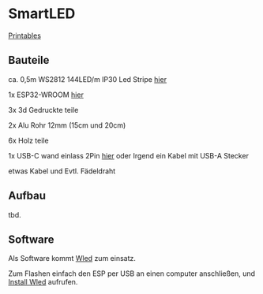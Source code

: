 # SmartLED

[Printables](https://www.printables.com/model/1030468-giant-smart-led)

## Bauteile

ca. 0,5m WS2812 144LED/m IP30 Led Stripe [hier](https://de.aliexpress.com/item/1005004289391906.html?spm=a2g0o.productlist.main.1.1ef44a2fJO9zib&algo_pvid=6fd4143e-1fed-4856-92d6-03f6bf9f9059&algo_exp_id=6fd4143e-1fed-4856-92d6-03f6bf9f9059-0&pdp_npi=4%40dis%21EUR%2118.99%212.83%21%21%21147.08%2121.87%21%40211b618e17249506735388810e7476%2112000038338767396%21sea%21DE%210%21ABX&curPageLogUid=D3sFIdcluINX&utparam-url=scene%3Asearch%7Cquery_from%3A)

1x ESP32-WROOM [hier](https://shop.blinkyparts.com/de/ESP32-WROOM-NodeMCU-Entwicklungsboard-WiFi-Bluetooth-Ultra-Low-Power-Dual-Core-38-Pin-Breakoutboard/blink239142)

3x 3d Gedruckte teile

2x Alu Rohr 12mm (15cm und 20cm)

6x Holz teile

1x USB-C wand einlass 2Pin [hier](https://de.aliexpress.com/item/1005005353972599.html?spm=a2g0o.productlist.main.7.40b535a5HWKzuI&algo_pvid=41af3fda-815d-4e2e-ada1-2233a68fb416&aem_p4p_detail=2024082909591412219562291473810002855074&algo_exp_id=41af3fda-815d-4e2e-ada1-2233a68fb416-3&pdp_npi=4%40dis%21EUR%215.97%210.99%21%21%2146.22%217.64%21%40211b618e17249507547393519e7476%2112000032874815509%21sea%21DE%210%21ABX&curPageLogUid=ih4cm372yBzK&utparam-url=scene%3Asearch%7Cquery_from%3A&search_p4p_id=2024082909591412219562291473810002855074_1) oder Irgend ein Kabel mit USB-A Stecker

etwas Kabel und Evtl. Fädeldraht

## Aufbau

tbd.

## Software

Als Software kommt [Wled](https://kno.wled.ge/) zum einsatz. 

Zum Flashen einfach den ESP per USB an einen computer anschließen, und [Install Wled](https://install.wled.me/) aufrufen.
